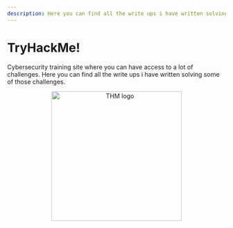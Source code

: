 ```yaml
---
description: Here you can find all the write ups i have written solving some TryHackMe! challenges.
---
```


# TryHackMe!

Cybersecurity training site where you can have access to a lot of challenges. Here you can find all the write ups i have written solving some of those challenges.

<p align="center">
  <a href="https://tryhackme.com/" target="_blank">
    <img width="300px" alt="THM logo" src="/assets/images/thm-logo.png">
  </a>
</p>

